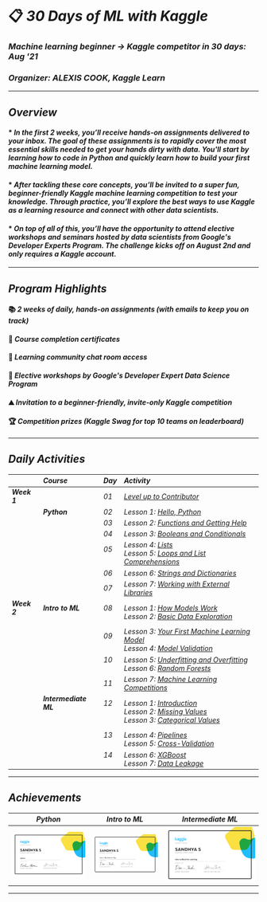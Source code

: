 # 📋 _30 Days of ML with Kaggle_
### _Machine learning beginner → Kaggle competitor in 30 days: Aug '21_
### _Organizer: ALEXIS COOK, Kaggle Learn_
---
## _Overview_
#### * _In the first 2 weeks, you’ll receive hands-on assignments delivered to your inbox. The goal of these assignments is to rapidly cover the most essential skills needed to get your hands dirty with data. You'll start by learning how to code in Python and quickly learn how to build your first machine learning model._
#### * _After tackling these core concepts, you’ll be invited to a super fun, beginner-friendly Kaggle machine learning competition to test your knowledge. Through practice, you’ll explore the best ways to use Kaggle as a learning resource and connect with other data scientists._
#### * _On top of all of this, you’ll have the opportunity to attend elective workshops and seminars hosted by data scientists from Google's Developer Experts Program. The challenge kicks off on August 2nd and only requires a Kaggle account._
---
## _Program Highlights_
#### 📚 _2 weeks of daily, hands-on assignments (with emails to keep you on track)_
#### 📃 _Course completion certificates_	  
#### 💬 _Learning community chat room access_  
#### 🎥 _Elective workshops by Google's Developer Expert Data Science Program_	  
#### ⛰️ _Invitation to a beginner-friendly, invite-only Kaggle competition_	  
#### 🏆 _Competition prizes (Kaggle Swag for top 10 teams on leaderboard)_  
---
## _Daily Activities_
|        | _Course_ | _Day_ | _Activity_ | 
| ------ | :---------- | :--- |  :--- |
| **_Week 1_** || _01_ | [_Level up to Contributor_](Activities/Day%20%2301) | 
|| **_Python_** | _02_ | _Lesson 1: [Hello, Python](Activities/Day%20%2302)_ |
||| _03_ |_Lesson 2: [Functions and Getting Help](Activities/Day%20%2303)_ |
||| _04_ | _Lesson 3: [Booleans and Conditionals](Activities/Day%20%2304)_ |
||| _05_ <br> <br> | _Lesson 4: [Lists](Activities/Day%20%2305) <br> Lesson 5: [Loops and List Comprehensions](Activities/Day%20%2305)_ |
||| _06_ | _Lesson 6: [Strings and Dictionaries](Activities/Day%20%2306)_ |
||| _07_ | _Lesson 7: [Working with External Libraries](Activities/Day%20%2307)_ |
| **_Week 2_** <br> <br> | **_Intro to ML_** <br> <br> | _08_ <br> <br> | _Lesson 1: [How Models Work](Activities/Day%20%2308) <br> Lesson 2: [Basic Data Exploration](Activities/Day%20%2308)_ | 
||| _09_ <br> <br> | _Lesson 3: [Your First Machine Learning Model](Activities/Day%20%2309) <br> Lesson 4: [Model Validation](Activities/Day%20%2309)_ | 
||| _10_ <br> <br> | _Lesson 5: [Underfitting and Overfitting](Activities/Day%20%2310) <br> Lesson 6: [Random Forests](Activities/Day%20%2310)_ | 
||| _11_ | _Lesson 7: [Machine Learning Competitions](Activities/Day%20%2311)_ |
|| **_Intermediate ML_** <br> <br> <br>| _12_ <br> <br> <br> | _Lesson 1: [Introduction](Activities/Day%20%2312) <br> Lesson 2: [Missing Values](Activities/Day%20%2312) <br> Lesson 3: [Categorical Values](Activities/Day%20%2312)_|
||| _13_ <br> <br> | _Lesson 4: [Pipelines](Activities/Day%20%2313) <br> Lesson 5: [Cross-Validation](Activities/Day%20%2313)_ | 
||| _14_ <br> <br> | _Lesson 6: [XGBoost](Activities/Day%20%2314) <br> Lesson 7: [Data Leakage](Activities/Day%20%2314)_ | 
---
## _Achievements_
_Python_ | _Intro to ML_ | _Intermediate ML_ |
:-----------------------:|:-------------------------:|:-------------------------:|
![](Certificates/Python.png) | ![](Certificates/Intro_to_ML.png) | ![](Certificates/Intro_to_ML.png) |
---
